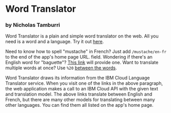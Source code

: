 # Word Translator
### by Nicholas Tamburri

Word Translator is a plain and simple word translator on the web. All
you need is a word and a language. Try it out
[here](http://language-translator-env.vihuhsbm6k.us-west-2.elasticbeanstalk.com).

Need to know how to spell "mustache" in French? Just add
`/mustache/en-fr` to the end of the app's home page URL.
field. Wondering if there's an English word for "baguette"?
[This link](http://language-translator-env.vihuhsbm6k.us-west-2.elasticbeanstalk.com/baguette/fr-en)
will provide one. Want to translate multiple words at once? Use `%20`
[between the words](http://language-translator-env.vihuhsbm6k.us-west-2.elasticbeanstalk.com/between%20the%20words/en-fr).

Word Translator draws its information from the IBM Cloud Language
Translator service. When you visit one of the links in the above
paragraph, the web application makes a call to an IBM Cloud API with
the given text and translation model. The above links translate
between English and French, but there are many other models for
translating between many other languages. You can find them all listed on
the app's home page.
